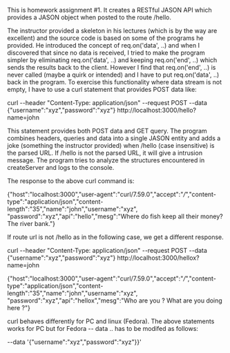 This is homework assignment #1.  It creates a RESTful JASON API which provides a JASON object when posted to the route /hello.

The instructor provided a skeleton in his lectures (which is by the way are excellent) and the source code is based on
some of the programs he provided.  He introduced the concept of req.on('data', ..) and when I discovered that since no 
data is received, I tried to make the program simpler by eliminating req.on('data', ..) and keeping req.on('end', ..) which
sends the results back to the client.  However I find that req.on('end', ..) is never called (maybe a quirk or intended) and 
I have to put req.on('data', ..) back in the program.  To exercise this functionality where data stream is not empty, I have 
to use a curl statement that provides POST data like:

curl --header "Content-Type: application/json" --request POST --data {\"username\":\"xyz\",\"password\":\"xyz\"} http://localhost:3000/hello?name=john

This statement provides both POST data and GET query.  The program combines headers, queries and data into a single JASON entity and adds
a joke (something the instructor provided) when /hello (case insensitive) is the parsed URL.  If /hello is not the parsed URL, it will give a
intrusion message.  The program tries to analyze the structures encountered in createServer and logs to the console.

The response to the above curl command is:

{"host":"localhost:3000","user-agent":"curl/7.59.0","accept":"*/*","content-type":"application/json","content-length":"35","name":"john","username":"xyz",
"password":"xyz","api":"hello","mesg":"Where do fish keep all their money? The river bank."}

If route url is not /hello as in the following case, we get a different response.

curl --header "Content-Type: application/json" --request POST --data {\"username\":\"xyz\",\"password\":\"xyz\"} http://localhost:3000/hellox?name=john

{"host":"localhost:3000","user-agent":"curl/7.59.0","accept":"*/*","content-type":"application/json","content-length":"35","name":"john","username":"xyz",
"password":"xyz","api":"hellox","mesg":"Who are you ?  What are you doing here ?"}

curl behaves differently for PC and linux (Fedora).  The above statements works for PC but for Fedora -- data .. has to be modifed as follows:

--data '{"username":"xyz","password":"xyz"}}'



